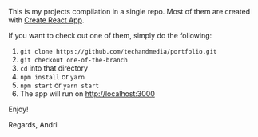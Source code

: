 This is my projects compilation in a single repo. Most of them are created with [Create React App](https://github.com/facebook/create-react-app).

If you want to check out one of them, simply do the following:
1. `git clone https://github.com/techandmedia/portfolio.git` 
2. `git checkout one-of-the-branch`
3. `cd` into that directory
4. `npm install` or `yarn`
5. `npm start` or `yarn start`
6. The app will run on [http://localhost:3000](http://localhost:3000)

Enjoy!

Regards,
Andri

